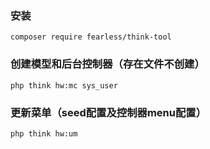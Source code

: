 ### 安装
`composer require fearless/think-tool`
### 创建模型和后台控制器（存在文件不创建）
`php think hw:mc sys_user`
### 更新菜单（seed配置及控制器menu配置）
`php think hw:um`
